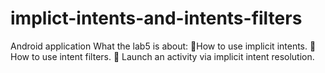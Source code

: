 # implict-intents-and-intents-filters
Android application
What the lab5 is about: 
How to use implicit intents.
 How to use intent filters.
 Launch an activity via implicit intent resolution.
